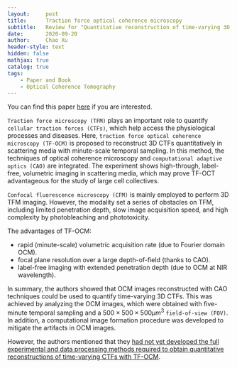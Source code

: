 ```yaml
---
layout:     post
title:      Traction force optical coherence microscopy
subtitle:   Review for "Quantitative reconstruction of time-varying 3D cell forces with traction force optical coherence microscopy"
date:       2020-09-20
author:     Chao Xu
header-style: text
hidden: false 
mathjax: true
catalog: true
tags:
    - Paper and Book
    - Optical Coherence Tomography
---
```


You can find this paper [here](https://www.nature.com/articles/s41598-019-40608-4) if you are interested.

`Traction force microscopy (TFM)` plays an important role to quantify `cellular traction forces (CTFs)`, which help access the physiological processes and diseases. Here, `traction force optical coherence microscopy (TF-OCM)` is proposed to reconstruct 3D CTFs quantitatively in scattering media with minute-scale temporal sampling. In this method, the techniques of optical coherence microscopy and `computational adaptive optics (CAO)` are integrated. The experiment shows high-through, label-free, volumetric imaging in scattering media, which may prove TF-OCT advantageous for the study of large cell collectives.

``Confocal fluorescence microscopy (CFM)`` is mainly employed to perform 3D TFM imaging.  However, the modality set a series of obstacles on TFM, including limited penetration depth, slow image acquisition speed, and high complexity by photobleaching and phototoxicity.

The advantages of TF-OCM:
- rapid (minute-scale) volumetric acquisition rate (due to Fourier domain OCM).
-  focal plane resolution over a large depth-of-field (thanks to CAO).
- label-free imaging with extended penetration depth (due to OCM at NIR wavelength). 

In summary, the authors showed that OCM images reconstructed with CAO techniques could be used to quantify time-varying 3D CTFs.  This was achieved by analyzing the OCM images, which were obtained with five-minute temporal sampling and a ${\text{500}} \times {\text{500}} \times {\text{500}}\mu {m^3}$ `field-of-view (FOV)`. In addition, a computational image formation procedure was developed to mitigate the artifacts in OCM images. 

However, the authors mentioned that they <u>had not yet developed the full experimental and data processing methods required to obtain quantitative reconstructions of time-varying CTFs with TF-OCM</u>.